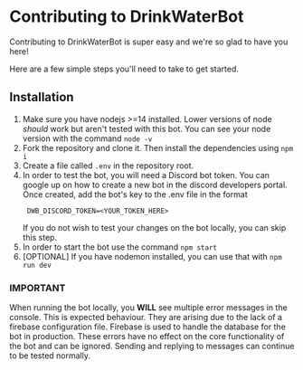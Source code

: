 # Contributing to DrinkWaterBot
Contributing to DrinkWaterBot is super easy and we're so glad to have you here!

Here are a few simple steps you'll need to take to get started.

## Installation
1. Make sure you have nodejs >=14 installed. Lower versions of node _should_ work but aren't tested with this bot. You can see your node version with the command `node -v`
2. Fork the repository and clone it. Then install the dependencies using `npm i`
3. Create a file called `.env` in the repository root. 
4. In order to test the bot, you will need a Discord bot token. You can google up on how to create a new bot in the discord developers portal. Once created, add the bot's key to the .env file in the format
   ```
    DWB_DISCORD_TOKEN=<YOUR_TOKEN_HERE>
   ```
   If you do not wish to test your changes on the bot locally, you can skip this step.
5. In order to start the bot use the command `npm start`
6. [OPTIONAL] If you have nodemon installed, you can use that with `npm run dev`

### IMPORTANT
When running the bot locally, you **WILL** see multiple error messages in the console. This is expected behaviour. They are arising due to the lack of a firebase configuration file. Firebase is used to handle the database for the bot in production. These errors have no effect on the core functionality of the bot and can be ignored. Sending and replying to messages can continue to be tested normally. 

